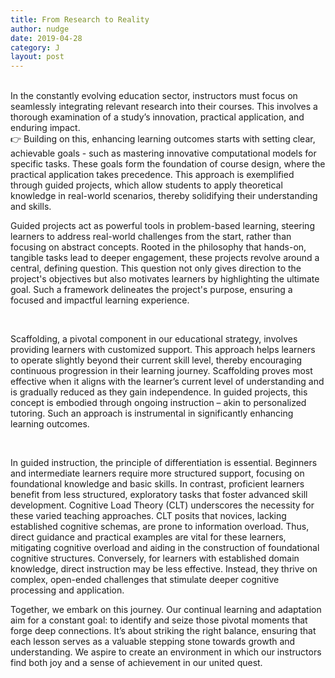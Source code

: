 ```yaml
---
title: From Research to Reality
author: nudge
date: 2019-04-28
category: J
layout: post
---
```

<br>
In the constantly evolving education sector, instructors must focus on seamlessly integrating relevant research into their courses. This involves a thorough examination of a study’s innovation, practical application, and enduring impact. 

<br>
👉 Building on this, enhancing learning outcomes starts with setting clear, achievable goals - such as mastering innovative computational models for specific tasks. These goals form the foundation of course design, where the practical application takes precedence. This approach is exemplified through guided projects, which allow students to apply theoretical knowledge in real-world scenarios, thereby solidifying their understanding and skills.
 
<br>

Guided projects act as powerful tools in problem-based learning, steering learners to address real-world challenges from the start, rather than focusing on abstract concepts. Rooted in the philosophy that hands-on, tangible tasks lead to deeper engagement, these projects revolve around a central, defining question. This question not only gives direction to the project's objectives but also motivates learners by highlighting the ultimate goal. Such a framework delineates the project's purpose, ensuring a focused and impactful learning experience.

<br>

Scaffolding, a pivotal component in our educational strategy, involves providing learners with customized support. This approach helps learners to operate slightly beyond their current skill level, thereby encouraging continuous progression in their learning journey. Scaffolding proves most effective when it aligns with the learner’s current level of understanding and is gradually reduced as they gain independence. In guided projects, this concept is embodied through ongoing instruction – akin to personalized tutoring. Such an approach is instrumental in significantly enhancing learning outcomes.

<br>

In guided instruction, the principle of differentiation is essential. Beginners and intermediate learners require more structured support, focusing on foundational knowledge and basic skills. In contrast, proficient learners benefit from less structured, exploratory tasks that foster advanced skill development. Cognitive Load Theory (CLT) underscores the necessity for these varied teaching approaches. CLT posits that novices, lacking established cognitive schemas, are prone to information overload. Thus, direct guidance and practical examples are vital for these learners, mitigating cognitive overload and aiding in the construction of foundational cognitive structures. Conversely, for learners with established domain knowledge, direct instruction may be less effective. Instead, they thrive on complex, open-ended challenges that stimulate deeper cognitive processing and application.
<br>

Together, we embark on this journey. Our continual learning and adaptation aim for a constant goal: to identify and seize those pivotal moments that forge deep connections. It’s about striking the right balance, ensuring that each lesson serves as a valuable stepping stone towards growth and understanding. We aspire to create an environment in which our instructors find both joy and a sense of achievement in our united quest.


<br>
<br>
